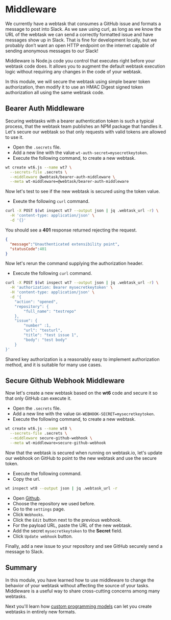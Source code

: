 # Middleware

We currently have a webtask that consumes a GitHub issue and formats a message to post into Slack. As we saw using curl, as long as we know the URL of the webtask we can send a correctly formatted issue and have messages show up in Slack. That is fine for development locally, but we probably don’t want an open HTTP endpoint on the internet capable of sending anonymous messages to our Slack!

Middleware is Node.js code you control that executes right before your webtask code does. It allows you to augment the default webtask execution logic without requiring any changes in the code of your webtask.

In this module, we will secure the webtask using simple bearer token authorization, then modify it to use an HMAC Digest signed token authorization all using the same webtask code.

## Bearer Auth Middleware

Securing webtasks with a bearer authentication token is such a typical process, that the webtask team publishes an NPM package that handles it. Let's secure our webtask so that only requests with valid tokens are allowed to use it.

- Open the `.secrets` file.
- Add a new line with the value `wt-auth-secret=mysecretkeytoken`.
- Execute the following command, to create a new webtask.

```bash
wt create wt6.js --name wt7 \
  --secrets-file .secrets \
  --middleware @webtask/bearer-auth-middleware \
  --meta wt-middleware=@webtask/bearer-auth-middleware
```
Now let's test to see if the new webtask is secured using the token value.

- Exeute the following `curl` command.

```bash
curl -X POST $(wt inspect wt7 --output json | jq .webtask_url -r) \
  -H 'content-type: application/json' \
  -d '{}'
```

You should see a **401** response returned rejecting the request.

```json
{
  "message":"Unauthenticated extensibility point",
  "statusCode":401
}
```

Now let's rerun the command supplying the authorization header.

- Execute the following `curl` command.

```bash
curl -X POST $(wt inspect wt7 --output json | jq .webtask_url -r) \
  -H 'authorization: Bearer mysecretkeytoken' \
  -H 'content-type: application/json' \
  -d '{
    "action": "opened",
    "repository": {
        "full_name": "testrepo"
    },
    "issue": {
        "number" :1,
        "url": "testurl",
        "title": "test issue 1",
        "body": "test body"
    }
}'
```

Shared key authorization is a reasonably easy to implement authorization method, and it is suitable for many use cases.

## Secure Github Webhook Middleware

Now let's create a new webtask based on the **wt6** code and secure it so that only GitHub can execute it.

- Open the `.secrets` file.
- Add a new line with the value `GH-WEBHOOK-SECRET=mysecretkeytoken`.
- Execute the following command, to create a new webtask.

```bash
wt create wt6.js --name wt8 \
  --secrets-file .secrets \
  --middleware secure-github-webhook \
  --meta wt-middleware=secure-github-webhook
```

Now that the webtask is secured when running on webtask.io, let's update our webhook on GitHub to point to the new webtask and use the secure token.

- Execute the following command.
- Copy the url.
 
```bash
wt inspect wt8 --output json | jq .webtask_url -r
```

- Open [Github](https://github.com).
- Choose the repository we used before.
- Go to the `settings` page.
- Click `Webhooks`.
- Click the `Edit` button next to the previous webhook.
- For the payload URL, paste the URL of the new webtask.
- Add the secret `mysecretkeytoken` to the **Secret** field.
- Click `Update webhook` button.

Finally, add a new issue to your repository and see GitHub securely send a message to Slack.

## Summary

In this module, you have learned how to use middleware to change the behavior of your webtask without affecting the source of your tasks. Middleware is a useful way to share cross-cutting concerns among many webtasks.

Next you'll learn how [custom programming models](custom-programming-models.md) can let you create webtasks in entirely new formats.
